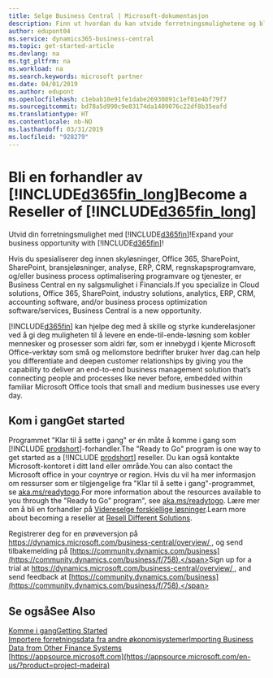 ```yaml
---
title: Selge Business Central | Microsoft-dokumentasjon
description: Finn ut hvordan du kan utvide forretningsmulighetene og bli en Microsoft-partnere og Business Central-forhandler.
author: edupont04
ms.service: dynamics365-business-central
ms.topic: get-started-article
ms.devlang: na
ms.tgt_pltfrm: na
ms.workload: na
ms.search.keywords: microsoft partner
ms.date: 04/01/2019
ms.author: edupont
ms.openlocfilehash: c1ebab10e91fe1dabe26930891c1ef01e4bf79f7
ms.sourcegitcommit: bd78a5d990c9e83174da1409076c22df8b35eafd
ms.translationtype: HT
ms.contentlocale: nb-NO
ms.lasthandoff: 03/31/2019
ms.locfileid: "928279"
---
```

# <a name="become-a-reseller-of-included365finlongincludesd365finlongmdmd"></a><span data-ttu-id="1240f-103">Bli en forhandler av [!INCLUDE[d365fin_long](includes/d365fin_long_md.md)]</span><span class="sxs-lookup"><span data-stu-id="1240f-103">Become a Reseller of [!INCLUDE[d365fin_long](includes/d365fin_long_md.md)]</span></span>
<span data-ttu-id="1240f-104">Utvid din forretningsmulighet med [!INCLUDE[d365fin](includes/d365fin_md.md)]!</span><span class="sxs-lookup"><span data-stu-id="1240f-104">Expand your business opportunity with [!INCLUDE[d365fin](includes/d365fin_md.md)]!</span></span>  

<span data-ttu-id="1240f-105">Hvis du spesialiserer deg innen skyløsninger, Office 365, SharePoint, SharePoint, bransjeløsninger, analyse, ERP, CRM, regnskapsprogramvare, og/eller business process optimalisering programvare og tjenester, er Business Central en ny salgsmulighet i Financials.</span><span class="sxs-lookup"><span data-stu-id="1240f-105">If you specialize in Cloud solutions, Office 365, SharePoint, industry solutions, analytics, ERP, CRM, accounting software, and/or business process optimization software/services, Business Central is a new opportunity.</span></span>   

[!INCLUDE[d365fin](includes/d365fin_md.md)] <span data-ttu-id="1240f-106">kan hjelpe deg med å skille og styrke kunderelasjoner ved å gi deg muligheten til å levere en ende-til-ende-løsning som kobler mennesker og prosesser som aldri før, som er innebygd i kjente Microsoft Office-verktøy som små og mellomstore bedrifter bruker hver dag.</span><span class="sxs-lookup"><span data-stu-id="1240f-106">can help you differentiate and deepen customer relationships by giving you the capability to deliver an end-to-end business management solution that’s connecting people and processes like never before, embedded within familiar Microsoft Office tools that small and medium businesses use every day.</span></span>  

## <a name="get-started"></a><span data-ttu-id="1240f-107">Kom i gang</span><span class="sxs-lookup"><span data-stu-id="1240f-107">Get started</span></span>

<span data-ttu-id="1240f-108">Programmet "Klar til å sette i gang" er én måte å komme i gang som [!INCLUDE [prodshort](includes/prodshort.md)]-forhandler.</span><span class="sxs-lookup"><span data-stu-id="1240f-108">The "Ready to Go" program is one way to get started as a [!INCLUDE [prodshort](includes/prodshort.md)] reseller.</span></span> <span data-ttu-id="1240f-109">Du kan også kontakte Microsoft-kontoret i ditt land eller område.</span><span class="sxs-lookup"><span data-stu-id="1240f-109">You can also contact the Microsoft office in your coyntrye or region.</span></span> <span data-ttu-id="1240f-110">Hvis du vil ha mer informasjon om ressurser som er tilgjengelige fra "Klar til å sette i gang"-programmet, se [aka.ms/readytogo](https://aka.ms/readytogo).</span><span class="sxs-lookup"><span data-stu-id="1240f-110">For more information about the resources available to you through the "Ready to Go" program", see [aka.ms/readytogo](https://aka.ms/readytogo).</span></span> <span data-ttu-id="1240f-111">Lære mer om å bli en forhandler på [Videreselge forskjellige løsninger](/dynamics365/business-central/dev-itpro/developer/readiness/readiness-reseller).</span><span class="sxs-lookup"><span data-stu-id="1240f-111">Learn more about becoming a reseller at [Resell Different Solutions](/dynamics365/business-central/dev-itpro/developer/readiness/readiness-reseller).</span></span>  

<span data-ttu-id="1240f-112">Registrerer deg for en prøveversjon på [https://dynamics.microsoft.com/business-central/overview/ ](https://dynamics.microsoft.com/en-us/business-central/overview/
), og send tilbakemelding på [https://community.dynamics.com/business](https://community.dynamics.com/business/f/758).</span><span class="sxs-lookup"><span data-stu-id="1240f-112">Sign up for a trial at [https://dynamics.microsoft.com/business-central/overview/ ](https://dynamics.microsoft.com/en-us/business-central/overview/
), and send feedback at [https://community.dynamics.com/business](https://community.dynamics.com/business/f/758).</span></span>  

## <a name="see-also"></a><span data-ttu-id="1240f-113">Se også</span><span class="sxs-lookup"><span data-stu-id="1240f-113">See Also</span></span>

[<span data-ttu-id="1240f-114">Komme i gang</span><span class="sxs-lookup"><span data-stu-id="1240f-114">Getting Started</span></span>](product-get-started.md)  
[<span data-ttu-id="1240f-115">Importere forretningsdata fra andre økonomisystemer</span><span class="sxs-lookup"><span data-stu-id="1240f-115">Importing Business Data from Other Finance Systems</span></span>](across-import-data-configuration-packages.md)  
[https://appsource.microsoft.com](https://appsource.microsoft.com/en-us/?product=project-madeira)  
